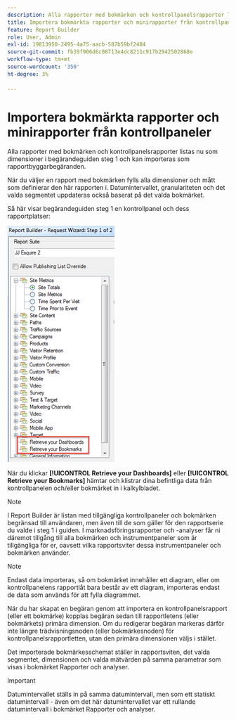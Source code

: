 ```yaml
---
description: Alla rapporter med bokmärken och kontrollpanelsrapporter listas nu som dimensioner i begärandeguiden steg 1 och kan importeras som rapportbyggarbegäranden.
title: Importera bokmärkta rapporter och minirapporter från kontrollpaneler
feature: Report Builder
role: User, Admin
exl-id: 19813950-2495-4a75-aacb-587b59bf2484
source-git-commit: fb39f906d6c08713e4dc8211c917b2942502868e
workflow-type: tm+mt
source-wordcount: '350'
ht-degree: 3%

---
```


# Importera bokmärkta rapporter och minirapporter från kontrollpaneler

Alla rapporter med bokmärken och kontrollpanelsrapporter listas nu som dimensioner i begärandeguiden steg 1 och kan importeras som rapportbyggarbegäranden.

När du väljer en rapport med bokmärken fylls alla dimensioner och mått som definierar den här rapporten i. Datumintervallet, granulariteten och det valda segmentet uppdateras också baserat på det valda bokmärket.

Så här visar begärandeguiden steg 1 en kontrollpanel och dess rapportplatser:

![Skärmbild som visar Request Wizard Steg 1 av 2 med markering Hämta dina instrumentpaneler och Hämta dina bokmärken.](assets/import_dashboard_reportlet.png)

När du klickar **[!UICONTROL Retrieve your Dashboards]** eller **[!UICONTROL Retrieve your Bookmarks]** hämtar och klistrar dina befintliga data från kontrollpanelen och/eller bokmärket in i kalkylbladet.

>[!NOTE]
>
>I Report Builder är listan med tillgängliga kontrollpaneler och bokmärken begränsad till användaren, men även till de som gäller för den rapportserie du valde i steg 1 i guiden. I marknadsföringsrapporter och -analyser får ni däremot tillgång till alla bokmärken och instrumentpaneler som är tillgängliga för er, oavsett vilka rapportsviter dessa instrumentpaneler och bokmärken använder.

>[!NOTE]
>
>Endast data importeras, så om bokmärket innehåller ett diagram, eller om kontrollpanelens rapportlåt bara består av ett diagram, importeras endast de data som används för att fylla diagrammet.

När du har skapat en begäran genom att importera en kontrollpanelsrapport (eller ett bokmärke) kopplas begäran sedan till rapportletens (eller bokmärkets) primära dimension. Om du redigerar begäran markeras därför inte längre trädvisningsnoden (eller bokmärkesnoden) för kontrollpanelsrapportletten, utan den primära dimensionen väljs i stället.

Det importerade bokmärkesschemat ställer in rapportsviten, det valda segmentet, dimensionen och valda mätvärden på samma parametrar som visas i bokmärket Rapporter och analyser.

>[!IMPORTANT]
>
>Datumintervallet ställs in på samma datumintervall, men som ett statiskt datumintervall - även om det här datumintervallet var ett rullande datumintervall i bokmärket Rapporter och analyser.
